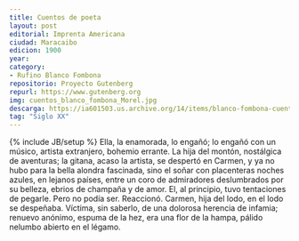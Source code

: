 ```yaml
---
title: Cuentos de poeta
layout: post
editorial: Imprenta Americana
ciudad: Maracaibo
edicion: 1900
year:
category:
- Rufino Blanco Fombona
repositorio: Proyecto Gutenberg
repurl: https://www.gutenberg.org
img: cuentos_blanco_fombona_Morel.jpg
descarga: https://ia601503.us.archive.org/14/items/blanco-fombona-cuentos/blanco-fombona-cuentos.pdf
tag: "Siglo XX"
---
```

{% include JB/setup %}
Ella, la enamorada, lo engañó; lo engañó con un músico, artista extranjero, bohemio errante. La hija del montón, nostálgica de aventuras; la gitana, acaso la artista, se despertó en Carmen, y ya no hubo para la bella alondra fascinada, sino el soñar con placenteras noches azules, en lejanos países, entre  un  coro  de  admiradores deslumbrados por  su  belleza, ebrios de champaña y de amor.
El, al principio, tuvo tentaciones de pegarle. Pero no podía ser. Reaccionó. Carmen, hija del lodo, en el lodo se despeñaba. Víctima, sin saberlo, de una dolorosa herencia de infamia; renuevo anónimo, espuma de la hez, era una flor de la hampa, pálido nelumbo abierto en el légamo.
